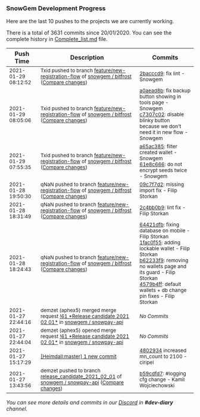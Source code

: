 
### SnowGem Development Progress

Here are the last 10 pushes to the projects we are currently working.

There is a total of 3631 commits since 20/01/2020. You can see the complete history in
 [Complete_list.md](Complete_list.md) file.

| Push Time | Description | Commits |
| --- | --- | --- |
| <sub>2021-01-29 08:12:52</sub> | <sub>Txid pushed to branch [feature/new\-registration\-flow](https://gitlab.com/snowgem/bitfrost/commits/feature/new-registration-flow) of [snowgem / bitfrost](https://gitlab.com/snowgem/bitfrost) ([Compare changes](https://gitlab.com/snowgem/bitfrost/compare/c7307c024ca137a18117e1b4d9e5122e0b0114f0...2bacccd9a70760afd757c821f55f5716e7450f69))</sub> | <sub>[2bacccd9](https://gitlab.com/snowgem/bitfrost/-/commit/2bacccd9a70760afd757c821f55f5716e7450f69): fix lint - Snowgem</sub> |
| <sub>2021-01-29 08:05:06</sub> | <sub>Txid pushed to branch [feature/new\-registration\-flow](https://gitlab.com/snowgem/bitfrost/commits/feature/new-registration-flow) of [snowgem / bitfrost](https://gitlab.com/snowgem/bitfrost) ([Compare changes](https://gitlab.com/snowgem/bitfrost/compare/61e8c666ced93a56ed973283f7a3be3ceb9e5013...c7307c024ca137a18117e1b4d9e5122e0b0114f0))</sub> | <sub>[a0aead8b](https://gitlab.com/snowgem/bitfrost/-/commit/a0aead8b603c4691c36ad7d68c1dfd15af42304d): fix backup button showing in tools page - Snowgem<br>[c7307c02](https://gitlab.com/snowgem/bitfrost/-/commit/c7307c024ca137a18117e1b4d9e5122e0b0114f0): disable blinky button because we don't need it in new flow - Snowgem</sub> |
| <sub>2021-01-29 07:55:35</sub> | <sub>Txid pushed to branch [feature/new\-registration\-flow](https://gitlab.com/snowgem/bitfrost/commits/feature/new-registration-flow) of [snowgem / bitfrost](https://gitlab.com/snowgem/bitfrost) ([Compare changes](https://gitlab.com/snowgem/bitfrost/compare/09c7f7d2f248c7c612c35e6cd68df5f685a719d2...61e8c666ced93a56ed973283f7a3be3ceb9e5013))</sub> | <sub>[a65ac385](https://gitlab.com/snowgem/bitfrost/-/commit/a65ac38574d1d39dfc46eb19be4e3fe439bd02c5): filter created wallet - Snowgem<br>[61e8c666](https://gitlab.com/snowgem/bitfrost/-/commit/61e8c666ced93a56ed973283f7a3be3ceb9e5013): do not encrypt seeds twice - Snowgem</sub> |
| <sub>2021-01-28 19:50:30</sub> | <sub>qNaN pushed to branch [feature/new\-registration\-flow](https://gitlab.com/snowgem/bitfrost/commits/feature/new-registration-flow) of [snowgem / bitfrost](https://gitlab.com/snowgem/bitfrost) ([Compare changes](https://gitlab.com/snowgem/bitfrost/compare/2c4bb0b93914031ea4ef4570e34af3d349519652...09c7f7d2f248c7c612c35e6cd68df5f685a719d2))</sub> | <sub>[09c7f7d2](https://gitlab.com/snowgem/bitfrost/-/commit/09c7f7d2f248c7c612c35e6cd68df5f685a719d2): missing import fix - Filip Storkan</sub> |
| <sub>2021-01-28 18:31:49</sub> | <sub>qNaN pushed to branch [feature/new\-registration\-flow](https://gitlab.com/snowgem/bitfrost/commits/feature/new-registration-flow) of [snowgem / bitfrost](https://gitlab.com/snowgem/bitfrost) ([Compare changes](https://gitlab.com/snowgem/bitfrost/compare/4579b4ff484e2a1c3352bd453b74d237a708e720...2c4bb0b93914031ea4ef4570e34af3d349519652))</sub> | <sub>[2c4bb0b9](https://gitlab.com/snowgem/bitfrost/-/commit/2c4bb0b93914031ea4ef4570e34af3d349519652): lint fix - Filip Storkan</sub> |
| <sub>2021-01-28 18:24:43</sub> | <sub>qNaN pushed to branch [feature/new\-registration\-flow](https://gitlab.com/snowgem/bitfrost/commits/feature/new-registration-flow) of [snowgem / bitfrost](https://gitlab.com/snowgem/bitfrost) ([Compare changes](https://gitlab.com/snowgem/bitfrost/compare/7867403c06d51614e4d18b8d4c485708ffac3317...4579b4ff484e2a1c3352bd453b74d237a708e720))</sub> | <sub>[64421dfb](https://gitlab.com/snowgem/bitfrost/-/commit/64421dfba67f2f3cb521a1fa2a6676c754b41551): fixing database on mobile - Filip Storkan<br>[1fac0f55](https://gitlab.com/snowgem/bitfrost/-/commit/1fac0f5501d7e9c483b52b9fae1ced48a0ab5b38): adding lockable wallet - Filip Storkan<br>[b62233f9](https://gitlab.com/snowgem/bitfrost/-/commit/b62233f98282501dd1afea050194c7aff77ec290): removing no wallets page and its guard - Filip Storkan<br>[4579b4ff](https://gitlab.com/snowgem/bitfrost/-/commit/4579b4ff484e2a1c3352bd453b74d237a708e720): default wallets + db change pin fixes - Filip Storkan</sub> |
| <sub>2021-01-27 22:44:16</sub> | <sub>demzet (aphex5) merged merge request [\!61 \*Release candidate 2021 02 01\*](https://gitlab.com/snowgem/snowpay-api/-/merge_requests/61) in [snowgem / snowpay\-api](https://gitlab.com/snowgem/snowpay-api)</sub> | <sub>_No Commits_</sub> |
| <sub>2021-01-27 22:44:04</sub> | <sub>demzet (aphex5) opened merge request [\!61 \*Release candidate 2021 02 01\*](https://gitlab.com/snowgem/snowpay-api/-/merge_requests/61) in [snowgem / snowpay\-api](https://gitlab.com/snowgem/snowpay-api)</sub> | <sub>_No Commits_</sub> |
| <sub>2021-01-27 15:17:29</sub> | <sub>[[Heimdall:master] 1 new commit](https://github.com/ciripel/Heimdall/commit/4802934c7b7d263d0b43c9cee7a92fe92b0995d9)</sub> | <sub>[4802934](https://github.com/ciripel/Heimdall/commit/4802934c7b7d263d0b43c9cee7a92fe92b0995d9) increased mn_count to 2100 - ciripel</sub> |
| <sub>2021-01-27 13:43:56</sub> | <sub>demzet pushed to branch [release\_candidate\_2021\_02\_01](https://gitlab.com/snowgem/snowpay-api/commits/release_candidate_2021_02_01) of [snowgem / snowpay\-api](https://gitlab.com/snowgem/snowpay-api) ([Compare changes](https://gitlab.com/snowgem/snowpay-api/compare/54ebf38c92d97b6b6e8d8cdee7fb201fa8f25827...b59cdfd7af83c8a66e5a97abf9c6c151358e9bb1))</sub> | <sub>[b59cdfd7](https://gitlab.com/snowgem/snowpay-api/-/commit/b59cdfd7af83c8a66e5a97abf9c6c151358e9bb1): #logging cfg change - Kamil Wojciechowski</sub> |

_You can see more details and commits in our [Discord](https://discord.gg/zumGnbg) in **#dev-diary** channel._
